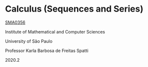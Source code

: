 # Calculus (Sequences and Series)

[SMA0356](https://uspdigital.usp.br/jupiterweb/obterDisciplina?sgldis=SMA0356)

Institute of Mathematical and Computer Sciences

University of São Paulo

Professor Karla Barbosa de Freitas Spatti

2020.2
